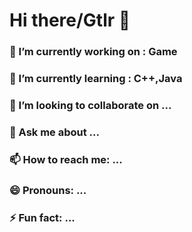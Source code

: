 # Hi there/Gtlr 👋



### 🔭 I’m currently working on : Game
### 🌱 I’m currently learning : C++,Java
### 👯 I’m looking to collaborate on ...
### 💬 Ask me about ...
### 📫 How to reach me: ...
### 😄 Pronouns: ...
### ⚡ Fun fact: ...

